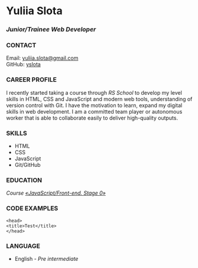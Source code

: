 # **Yuliia Slota**

### *Junior/Trainee Web Developer*

### **CONTACT**

Email:  <yuliia.slota@gmail.com>\
GitHub: [yslota](https://github.com/yuliia-slota)

### **CAREER PROFILE**

I recently started taking a course through _RS School_ to develop my level skills in HTML, CSS and JavaScript and modern web tools, understanding of version control with Git.
I have the motivation to learn, expand my digital skills in web development. I am a committed team player or autonomous worker that is able to collaborate easily to deliver high-quality outputs.

### **SKILLS**

- HTML
- CSS
- JavaScript
- Git/GitHub
### **EDUCATION**

*Сourse [«JavaScript/Front-end. Stage 0»](https://rs.school/js-stage0/)*

### **CODE EXAMPLES**

    <head>
    <title>Test</title>
    </head>

### **LANGUAGE**

- English - _Pre intermediate_
